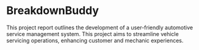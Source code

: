 # BreakdownBuddy
This project report outlines the development of a user-friendly automotive service management system. This project aims to streamline vehicle servicing operations, enhancing customer and mechanic experiences.
